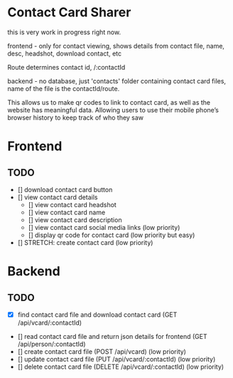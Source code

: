 # Contact Card Sharer
this is very work in progress right now.

frontend - only for contact viewing, shows details from contact file, name, desc, headshot, download contact, etc

Route determines contact id, /:contactId

backend - no database, just 'contacts' folder containing contact card files, name of the file is the contactId/route.

This allows us to make qr codes to link to contact card, as well as the website has meaningful data. Allowing users to use their mobile phone’s browser history to keep track of who they saw

# Frontend
## TODO
 - [] download contact card button
 - [] view contact card details
    - [] view contact card headshot
    - [] view contact card name
    - [] view contact card description
    - [] view contact card social media links (low priority)
    - [] display qr code for contact card (low priority but easy)
 - [] STRETCH: create contact card (low priority)
# Backend
## TODO
 - [x] find contact card file and download contact card (GET /api/vcard/:contactId)
 - [] read contact card file and return json details for frontend (GET /api/person/:contactId)
 - [] create contact card file (POST /api/vcard) (low priority)
 - [] update contact card file (PUT /api/vcard/:contactId) (low priority)
 - [] delete contact card file (DELETE /api/vcard/:contactId) (low priority)

